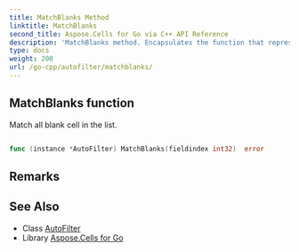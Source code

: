 ```yaml
---
title: MatchBlanks Method 
linktitle: MatchBlanks
second_title: Aspose.Cells for Go via C++ API Reference
description: 'MatchBlanks method. Encapsulates the function that represents matchblanks in Go.'
type: docs
weight: 200
url: /go-cpp/autofilter/matchblanks/
---
```


## MatchBlanks function

Match all blank cell in the list.

```go

func (instance *AutoFilter) MatchBlanks(fieldindex int32)  error

```

## Remarks


## See Also

* Class [AutoFilter](../)
* Library [Aspose.Cells for Go](../../)
